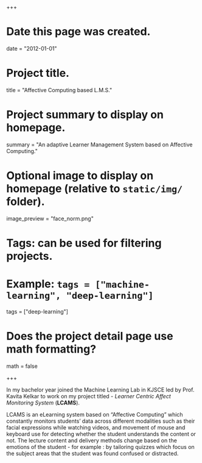 +++
# Date this page was created.
date = "2012-01-01"

# Project title.
title = "Affective Computing based L.M.S."

# Project summary to display on homepage.
summary = "An adaptive Learner Management System based on Affective Computing."

# Optional image to display on homepage (relative to `static/img/` folder).
image_preview = "face_norm.png"

# Tags: can be used for filtering projects.
# Example: `tags = ["machine-learning", "deep-learning"]`
tags = ["deep-learning"]

# Does the project detail page use math formatting?
math = false

+++

In my bachelor year joined the Machine Learning Lab in KJSCE led by Prof. Kavita Kelkar to work on my project titled - <i>Learner Centric Affect Monitoring System </i>(<b>LCAMS</b>).

LCAMS is an eLearning system based on “Affective Computing” which constantly monitors students’ data across different modalities such as their facial expressions while watching videos, and movement of mouse and keyboard use for detecting whether the student understands the content or not. The lecture content and delivery methods change based on the emotions of the student - for example : by tailoring quizzes which focus on the subject areas that the student was found confused or distracted.
